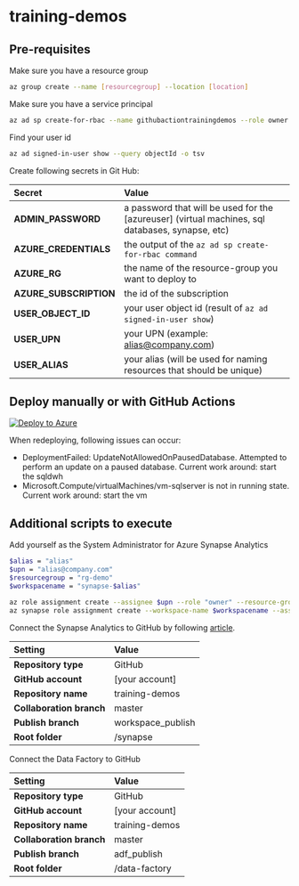 # training-demos

## Pre-requisites

Make sure you have a resource group

```bash
az group create --name [resourcegroup] --location [location]
```

Make sure you have a service principal

```bash
az ad sp create-for-rbac --name githubactiontrainingdemos --role owner --scopes /subscriptions/[subscriptionid]/resourceGroups/[resourcegroup] --sdk-auth
```

Find your user id

```bash
az ad signed-in-user show --query objectId -o tsv
```

Create following secrets in Git Hub:

| Secret | Value |
| :------ | :-------------- |
| **ADMIN_PASSWORD** | a password that will be used for the [azureuser] (virtual machines, sql databases, synapse, etc) | 
| **AZURE_CREDENTIALS** | the output of the `az ad sp create-for-rbac command` |
| **AZURE_RG** | the name of the resource-group you want to deploy to |
| **AZURE_SUBSCRIPTION** | the id of the subscription |
| **USER_OBJECT_ID** | your user object id (result of `az ad signed-in-user show`) |
| **USER_UPN** | your UPN (example: alias@company.com) |
| **USER_ALIAS** | your alias (will be used for naming resources that should be unique) |

## Deploy manually or with GitHub Actions

[![Deploy to Azure](https://aka.ms/deploytoazurebutton)](https://portal.azure.com/#create/Microsoft.Template/uri/https%3A%2F%2Fraw.githubusercontent.com%2Fweslbo%2Ftraining-demos%2Fmaster%2Ftemplates%2Fazuredeploy.json)

When redeploying, following issues can occur:

- DeploymentFailed: UpdateNotAllowedOnPausedDatabase. Attempted to perform an update on a paused database. Current work around: start the sqldwh
- Microsoft.Compute/virtualMachines/vm-sqlserver is not in running state. Current work around: start the vm

## Additional scripts to execute

Add yourself as the System Administrator for Azure Synapse Analytics

```bash
$alias = "alias"
$upn = "alias@company.com"
$resourcegroup = "rg-demo"
$workspacename = "synapse-$alias"

az role assignment create --assignee $upn --role "owner" --resource-group $resourcegroup
az synapse role assignment create --workspace-name $workspacename --assignee $upn --role "System Administrator"
```

Connect the Synapse Analytics to GitHub by following [article](https://docs.microsoft.com/en-us/azure/synapse-analytics/cicd/source-control#connect-with-github).

| Setting | Value |
| :------ | :-------------- |
| **Repository type** | GitHub |
| **GitHub account** | [your account] |
| **Repository name** | training-demos |
| **Collaboration branch** | master |
| **Publish branch** | workspace_publish |
| **Root folder** | /synapse |

Connect the Data Factory to GitHub

| Setting | Value |
| :------ | :-------------- |
| **Repository type** | GitHub |
| **GitHub account** | [your account] |
| **Repository name** | training-demos |
| **Collaboration branch** | master |
| **Publish branch** | adf_publish |
| **Root folder** | /data-factory |